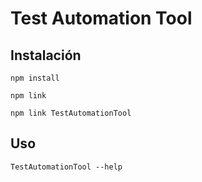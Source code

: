 # Test Automation Tool

## Instalación 

`npm install`

`npm link`

`npm link TestAutomationTool`

## Uso

`TestAutomationTool --help`